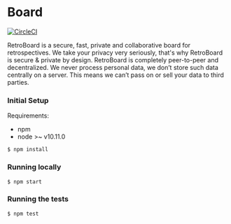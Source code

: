 # Board

[![CircleCI](https://circleci.com/gh/retroboard/board/tree/master.svg?style=svg)](https://circleci.com/gh/retroboard/board/tree/master)

RetroBoard is a secure, fast, private and collaborative board for retrospectives. We take your privacy very seriously, that's why RetroBoard is secure & private by design. RetroBoard is completely peer-to-peer and decentralized. We never process personal data, we don’t store such data centrally on a server. This means we can’t pass on or sell your data to third parties.

### Initial Setup

Requirements:
  - npm
  - node >~ v10.11.0

```
$ npm install
```

### Running locally

```
$ npm start
```

### Running the tests

```
$ npm test
```
